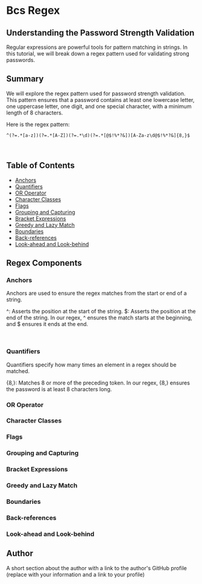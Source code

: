 # Bcs Regex
## Understanding the Password Strength Validation

Regular expressions are powerful tools for pattern matching in strings. In this tutorial, we will break down a regex pattern used for validating strong passwords.

## Summary

We will explore the regex pattern used for password strength validation. This pattern ensures that a password contains at least one lowercase letter, one uppercase letter, one digit, and one special character, with a minimum length of 8 characters.  

Here is the regex pattern:
```
^(?=.*[a-z])(?=.*[A-Z])(?=.*\d)(?=.*[@$!%*?&])[A-Za-z\d@$!%*?&]{8,}$
```
<br>

## Table of Contents

- [Anchors](#anchors)
- [Quantifiers](#quantifiers)
- [OR Operator](#or-operator)
- [Character Classes](#character-classes)
- [Flags](#flags)
- [Grouping and Capturing](#grouping-and-capturing)
- [Bracket Expressions](#bracket-expressions)
- [Greedy and Lazy Match](#greedy-and-lazy-match)
- [Boundaries](#boundaries)
- [Back-references](#back-references)
- [Look-ahead and Look-behind](#look-ahead-and-look-behind)

## Regex Components

### Anchors  

Anchors are used to ensure the regex matches from the start or end of a string.

^: Asserts the position at the start of the string.
$: Asserts the position at the end of the string.
In our regex, ^ ensures the match starts at the beginning, and $ ensures it ends at the end.

<br>

### Quantifiers  

Quantifiers specify how many times an element in a regex should be matched.

{8,}: Matches 8 or more of the preceding token.
In our regex, {8,} ensures the password is at least 8 characters long.

### OR Operator

### Character Classes

### Flags

### Grouping and Capturing

### Bracket Expressions

### Greedy and Lazy Match

### Boundaries

### Back-references

### Look-ahead and Look-behind

## Author

A short section about the author with a link to the author's GitHub profile (replace with your information and a link to your profile)
